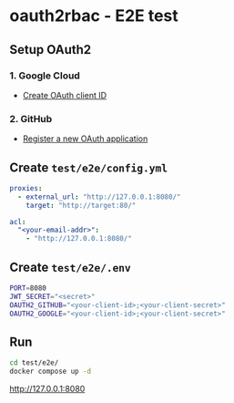 # oauth2rbac - E2E test

## Setup OAuth2

### 1. Google Cloud

- [Create OAuth client ID](https://console.cloud.google.com/apis/credentials/oauthclient)

### 2. GitHub

- [Register a new OAuth application](https://github.com/settings/applications/new)

## Create `test/e2e/config.yml`

```yaml
proxies:
  - external_url: "http://127.0.0.1:8080/"
    target: "http://target:80/"

acl:
  "<your-email-addr>":
    - "http://127.0.0.1:8080/"
```

## Create `test/e2e/.env`

```sh
PORT=8080
JWT_SECRET="<secret>"
OAUTH2_GITHUB="<your-client-id>;<your-client-secret>"
OAUTH2_GOOGLE="<your-client-id>;<your-client-secret>"
```

## Run

```sh
cd test/e2e/
docker compose up -d
```

http://127.0.0.1:8080
